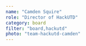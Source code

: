 ```yaml
---
name: "Camden Squire"
role: "Director of HackUTD"
category: board
filter: "board,hackutd"
photo: "team-hackutd-camden"
---
```

